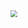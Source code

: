  

<img src="D:\github\Electronics-related-projects\GUI Interface Design of Common Algorithms of Signal Processing Based on MATLAB\img\convolution.png" style="zoom: 67%;" />